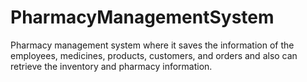 # PharmacyManagementSystem
Pharmacy management system where it saves the information of the employees, medicines, products, customers, and orders and also can retrieve the inventory and pharmacy information.
